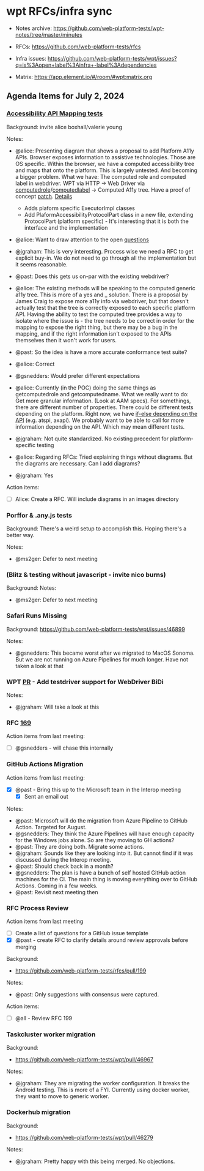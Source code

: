 # wpt RFCs/infra sync

* Notes archive: https://github.com/web-platform-tests/wpt-notes/tree/master/minutes

* RFCs: https://github.com/web-platform-tests/rfcs

* Infra issues: https://github.com/web-platform-tests/wpt/issues?q=is%3Aopen+label%3Ainfra+-label%3Adependencies

* Matrix: https://app.element.io/#/room/#wpt:matrix.org

## Agenda Items for July 2, 2024

### [Accessibility API Mapping tests](https://github.com/Igalia/wpt/blob/explainer/docs/wpt-for-aams.md#open-questions)
Background: invite alice boxhall/valerie young

Notes:
- @alice: Presenting diagram that shows a proposal to add Platform A11y APIs. Browser exposes information to assistive technologies. Those are OS specific. Within the browser, we have a computed accessibility tree and maps that onto the platform. This is largely untested. And becoming a bigger problem. What we have: The computed role and computed label in webdriver. WPT via HTTP -> Web Driver via [computedrole](https://www.w3.org/TR/webdriver2/#get-computed-role)/[computedlabel](https://www.w3.org/TR/webdriver2/#get-computed-role) -> Computed A11y tree. Have a proof of concept [patch](https://github.com/Igalia/wpt/pull/2/files). [Details](https://github.com/Igalia/wpt/blob/explainer/docs/wpt-for-aams.md#proof-of-concept-patch)
  - Adds plaform specific ExecutorImpl classes
  - Add PlaformAccessibilityProtocolPart class in a new file, extending ProtocolPart (platform specific) - It's interesting that it is both the interface and the implementation
- @alice: Want to draw attention to the open [questions](https://github.com/Igalia/wpt/blob/explainer/docs/wpt-for-aams.md#open-questions)
- @jgraham: This is very interesting. Process wise we need a RFC to get explicit buy-in. We do not need to go through all the implementation but it seems reasonable.
- @past: Does this gets us on-par with the existing webdriver?
- @alice: The existing methods will be speaking to the computed generic a11y tree. This is more of a yes and _ solution. There is a proposal by James Craig to expose more a11y info via webdriver, but that doesn't actually test that the tree is correctly exposed to each specific platform API. Having the ability to test the computed tree provides a way to isolate where the issue is - the tree needs to be correct in order for the mapping to expose the right thing, but there may be a bug in the mapping, and if the right information isn't exposed to the APIs themselves then it won't work for users.
- @past: So the idea is have a more accurate conformance test suite?
- @alice: Correct

- @gsnedders: Would prefer different expectations
- @alice: Currently (in the POC) doing the same things as getcomputedrole and getcomputedname. What we really want to do: Get more granular information. (Look at AAM specs). For somethings, there are different number of properties. There could be different tests depending on the platform. Right now, we have [if-else depending on the API](https://github.com/Igalia/wpt/pull/2/files#diff-4c6cae4648eadb186a175370e04a9e9581664a469c60fdb72d0d20600b28adeb) (e.g. atspi, axapi). We probably want to be able to call for more information depending on the API. Which may mean different tests.
- @jgraham: Not quite standardized. No existing precedent for platform-specific testing

- @alice: Regarding RFCs: Tried explaining things without diagrams. But the diagrams are necessary. Can I add diagrams?
- @jgraham: Yes

Action items:
- [ ] Alice: Create a RFC. Will include diagrams in an images directory

### Porffor & .any.js tests
Background: There's a weird setup to accomplish this. Hoping there's a better way.

Notes:
- @ms2ger: Defer to next meeting

### (Blitz & testing without javascript - invite nico burns)
Background:
Notes:
- @ms2ger: Defer to next meeting

### Safari Runs Missing

Background: https://github.com/web-platform-tests/wpt/issues/46899

Notes:
- @gsnedders: This became worst after we migrated to MacOS Sonoma. But we are not running on Azure Pipelines for much longer. Have not taken a look at that

### WPT [PR](https://github.com/web-platform-tests/wpt/pull/45823) - Add testdriver support for WebDriver BiDi

Notes:
- @jgraham: Will take a look at this


### RFC [169](https://github.com/web-platform-tests/rfcs/pull/169)

Action items from last meeting:

- [ ] @gsnedders - will chase this internally


### GitHub Actions Migration

Action items from last meeting:
- [x] @past - Bring this up to the Microsoft team in the Interop meeting
  - [x] Sent an email out

Notes:
- @past: Microsoft will do the migration from Azure Pipeline to GitHub Action. Targeted for August.
- @gsnedders: They think the Azure Pipelines will have enough capacity for the Windows jobs alone. So are they moving to GH actions?
- @past: They are doing both. Migrate some actions.
- @jgraham: Sounds like they are looking into it. But cannot find if it was discussed during the Interop meeting.
- @past: Should check back in a month?
- @gsnedders: The plan is have a bunch of self hosted GitHub action machines for the CI. The main thing is moving everything over to GitHub Actions. Coming in a few weeks.
- @past: Revisit next meeting then

### RFC Process Review

Action items from last meeting
- [ ] Create a list of questions for a GitHub issue template
- [x] @past - create RFC to clarify details around review approvals before merging

Background:
- https://github.com/web-platform-tests/rfcs/pull/199

Notes:
- @past: Only suggestions with consensus were captured.

Action items:
- [ ] @all - Review RFC 199

### Taskcluster worker migration

Background:
- https://github.com/web-platform-tests/wpt/pull/46967

Notes:
- @jgraham: They are migrating the worker configuration. It breaks the Android testing. This is more of a FYI. Currently using docker worker, they want to move to generic worker.


### Dockerhub migration

Background:
- https://github.com/web-platform-tests/wpt/pull/46279

Notes:
- @jgraham: Pretty happy with this being merged. No objections.
